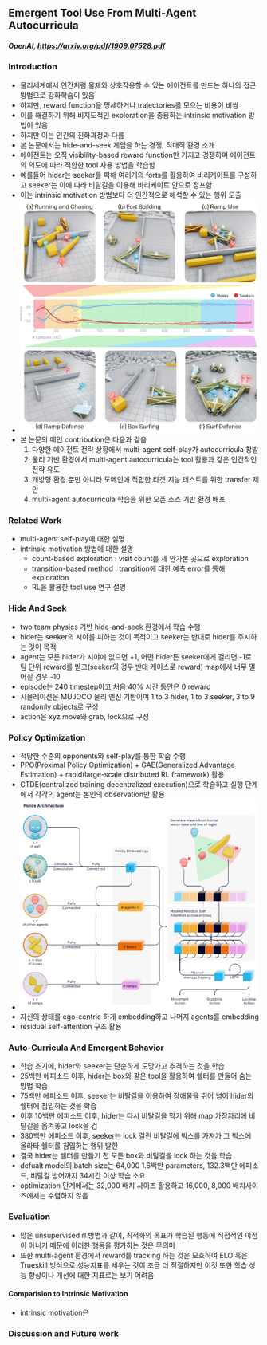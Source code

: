 ## Emergent Tool Use From Multi-Agent Autocurricula

##### OpenAI, https://arxiv.org/pdf/1909.07528.pdf

### Introduction
- 물리세계에서 인간처럼 물체와 상호작용할 수 있는 에이전트를 만드는 하나의 접근 방법으로 강화학습이 있음
- 하지만, reward function을 명세하거나 trajectories를 모으는 비용이 비쌈
- 이를 해결하기 위해 비지도적인 exploration을 종용하는 intrinsic motivation 방법이 있음
- 하지만 이는 인간의 진화과정과 다름
- 본 논문에서는 hide-and-seek 게임을 하는 경쟁, 적대적 환경 소개 
- 에이전트는 오직 visibility-based reward function만 가지고 경쟁하며 에이전트의 의도에 따라 적합한 tool 사용 방법을 학습함
- 예를들어 hider는 seeker를 피해 여러개의 forts를 활용하여 바리케이트를 구성하고 seeker는 이에 따라 비탈길을 이용해 바리케이트 안으로 점프함
- 이는 intrinsic motivation 방법보다 더 인간적으로 해석할 수 있는 행위 도출
- ![Emergent Skill PRogression From Multi-Agent Autocurricula](paper_images/hide-and-seek_image1.PNG)
- 본 논문의 메인 contribution은 다음과 같음
  1. 다양한 에이전트 전략 상황에서 multi-agent self-play가 autocurricula 창발
  2. 물리 기반 환경에서 multi-agent autocurricula는 tool 활용과 같은 인간적인 전략 유도
  3. 개방형 환경 뿐만 아니라 도메인에 적합한 타겟 지능 테스트를 위한 transfer 제안
  4. multi-agent autocurricula 학습을 위한 오픈 소스 기반 환경 배포

### Related Work
- multi-agent self-play에 대한 설명
- intrinsic motivation 방법에 대한 설명
  - count-based exploration : visit count를 세 안가본 곳으로 exploration
  - transition-based method : transition에 대한 예측 error를 통해 exploration
  - RL을 활용한 tool use 연구 설명
  
### Hide And Seek
- two team physics 기반 hide-and-seek 환경에서 학습 수행
- hider는 seeker의 시야를 피하는 것이 목적이고 seeker는 반대로 hider를 주시하는 것이 목적
- agent는 모든 hider가 시야에 없으면 +1, 어떤 hider든 seeker에게 걸리면 -1로 팀 단위 reward를 받고(seeker의 경우 반대 케이스로 reward) map에서 너무 멀어질 경우 -10
- episode는 240 timestep이고 처음 40% 시간 동안은 0 reward
- 시뮬레이션은 MUJOCO 물리 엔진 기반이며 1 to 3 hider, 1 to 3 seeker, 3 to 9 randomly objects로 구성
- action은 xyz move와 grab, lock으로 구성

### Policy Optimization
- 적당한 수준의 opponents와 self-play를 통한 학습 수행
- PPO(Proximal Policy Optimization) + GAE(Generalized Advantage Estimation) + rapid(large-scale distributed RL framework) 활용
- CTDE(centralized training decentralized execution)으로 학습하고 실행 단계에서 각각의 agent는 본인의 observation만 활용
- ![Agent Policy Architecture](paper_images/hide-and-seek_image2.PNG)
- 자신의 상태를 ego-centric 하게 embedding하고 나머지 agents를 embedding
- residual self-attention 구조 활용

### Auto-Curricula And Emergent Behavior
- 학습 초기에, hider와 seeker는 단순하게 도망가고 추격하는 것을 학습
- 25백만 에피소드 이후, hider는 box와 같은 tool을 활용하여 쉘터를 만들어 숨는 방법 학습
- 75백만 에피소드 이후, seeker는 비탈길을 이용하여 장애물을 뛰어 넘어 hider의 쉘터에 침입하는 것을 학습
- 이후 10백만 에피소드 이후, hider는 다시 비탈길을 막기 위해 map 가장자리에 비탈길을 옮겨놓고 lock을 검
- 380백만 에피소드 이후, seeker는 lock 걸린 비탈길에 박스를 가져가 그 박스에 올라타 쉘터를 침입하는 행위 발현
- 결국 hider는 쉘터를 만들기 전 모든 box와 비탈길을 lock 하는 것을 학습
- defualt model의 batch size는 64,000 1.6백만 parameters, 132.3백만 에피소드, 비탈길 방어까지 34시간 이상 학습 소요
- optimization 단계에서는 32,000 배치 사이즈 활용하고 16,000, 8,000 배치사이즈에서는 수렴하지 않음

### Evaluation
- 많은 unsupervised rl 방법과 같이, 최적화의 목표가 학습된 행동에 직접적인 이점이 아니기 때문에 이러한 행동을 평가하는 것은 무의미
- 또한 multi-agent 환경에서 reward를 tracking 하는 것은 모호하여 ELO 혹은 Trueskill 방식으로 성능지표를 세우는 것이 조금 더 적절하지만 이것 또한 학습 성능 향상이나 개선에 대한 지표로는 보기 어려움
#### Comparision to Intrinsic Motivation
- intrinsic motivation은 

### Discussion and Future work